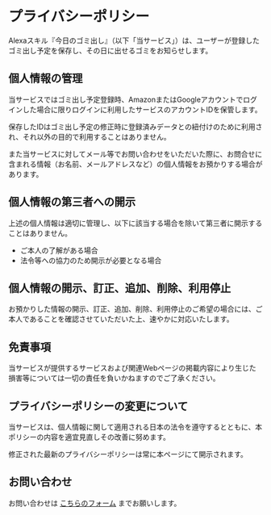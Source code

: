 # プライバシーポリシー

Alexaスキル『今日のゴミ出し』（以下「当サービス」）は、ユーザーが登録したゴミ出し予定を保存し、その日に出せるゴミをお知らせします。

## 個人情報の管理

当サービスではゴミ出し予定登録時、AmazonまたはGoogleアカウントでログインした場合に限りログインに利用したサービスのアカウントIDを保管します。

保存したIDはゴミ出し予定の修正時に登録済みデータとの紐付けのために利用され、それ以外の目的で利用することはありません。

また当サービスに対してメール等でお問い合わせをいただいた際に、お問合せに含まれる情報（お名前、メールアドレスなど）の個人情報をお預かりする場合があります。

## 個人情報の第三者への開示

上述の個人情報は適切に管理し、以下に該当する場合を除いて第三者に開示することはありません。

- ご本人の了解がある場合
- 法令等への協力のため開示が必要となる場合

## 個人情報の開示、訂正、追加、削除、利用停止

お預かりした情報の開示、訂正、追加、削除、利用停止のご希望の場合には、ご本人であることを確認させていただいた上、速やかに対応いたします。

## 免責事項

当サービスが提供するサービスおよび関連Webページの掲載内容により生じた損害等については一切の責任を負いかねますのでご了承ください。

## プライバシーポリシーの変更について

当サービスは、個人情報に関して適用される日本の法令を遵守するとともに、本ポリシーの内容を適宜見直しその改善に努めます。

修正された最新のプライバシーポリシーは常に本ページにて開示されます。

## お問い合わせ

お問い合わせは [こちらのフォーム](https://docs.google.com/forms/d/e/1FAIpQLScQiZNzcYKgto1mQYAmxmo49RTuAnvtmkk3BQ02MsVlE4OmHg/viewform?embedded=true) までお願いします。 